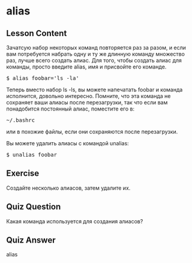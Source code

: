 # alias

## Lesson Content

Зачатсую набор некоторых команд повторяется раз за разом, и если вам потребуется набрать одну и ту же длинную команду множество раз, лучше всего создать алиас. Для того, чтобы создать алиас для команды, просто введите alias, имя и присвойте его команде.

<pre>$ alias foobar='ls -la'</pre>

Теперь вместо набор ls -ls, вы можете напечатать foobar и команда исполнится, довольно интересно. Помните, что эта команда не сохраняет ваши алиасы после перезагрузки, так что если вам понадобится постоянный алиас, поместите его в:

<pre>~/.bashrc</pre>

или в похожие файлы, если они сохраняются после перезагрузки.

Вы можете удалить алиасы с командой unalias:

<pre>$ unalias foobar</pre>

## Exercise

Создайте несколько алиасов, затем удалите их.

## Quiz Question

Какая команда используется для создания алиасов?

## Quiz Answer

alias

